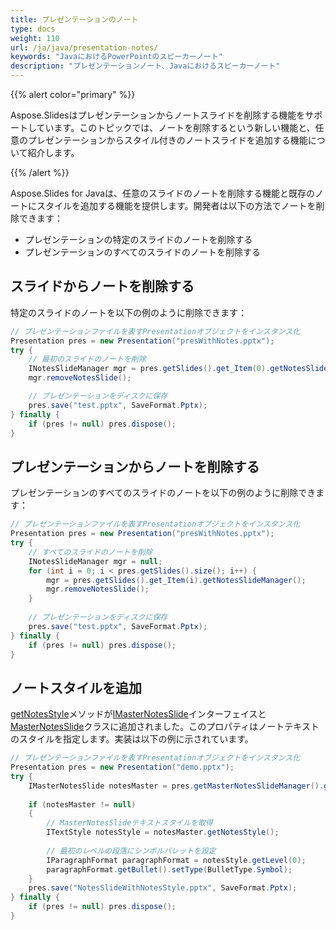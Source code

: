 ```yaml
---
title: プレゼンテーションのノート
type: docs
weight: 110
url: /ja/java/presentation-notes/
keywords: "JavaにおけるPowerPointのスピーカーノート"
description: "プレゼンテーションノート、Javaにおけるスピーカーノート"
---
```



{{% alert color="primary" %}} 

Aspose.Slidesはプレゼンテーションからノートスライドを削除する機能をサポートしています。このトピックでは、ノートを削除するという新しい機能と、任意のプレゼンテーションからスタイル付きのノートスライドを追加する機能について紹介します。

{{% /alert %}} 

Aspose.Slides for Javaは、任意のスライドのノートを削除する機能と既存のノートにスタイルを追加する機能を提供します。開発者は以下の方法でノートを削除できます：

* プレゼンテーションの特定のスライドのノートを削除する
* プレゼンテーションのすべてのスライドのノートを削除する


## **スライドからノートを削除する**
特定のスライドのノートを以下の例のように削除できます：

```java
// プレゼンテーションファイルを表すPresentationオブジェクトをインスタンス化
Presentation pres = new Presentation("presWithNotes.pptx");
try {
    // 最初のスライドのノートを削除
    INotesSlideManager mgr = pres.getSlides().get_Item(0).getNotesSlideManager();
    mgr.removeNotesSlide();

    // プレゼンテーションをディスクに保存
    pres.save("test.pptx", SaveFormat.Pptx);
} finally {
    if (pres != null) pres.dispose();
}
```

## **プレゼンテーションからノートを削除する**
プレゼンテーションのすべてのスライドのノートを以下の例のように削除できます：

```java
// プレゼンテーションファイルを表すPresentationオブジェクトをインスタンス化
Presentation pres = new Presentation("presWithNotes.pptx");
try {
    // すべてのスライドのノートを削除
    INotesSlideManager mgr = null;
    for (int i = 0; i < pres.getSlides().size(); i++) {
        mgr = pres.getSlides().get_Item(i).getNotesSlideManager();
        mgr.removeNotesSlide();
    }
    
    // プレゼンテーションをディスクに保存
    pres.save("test.pptx", SaveFormat.Pptx);
} finally {
    if (pres != null) pres.dispose();
}
```

## **ノートスタイルを追加**
[getNotesStyle](https://reference.aspose.com/slides/java/com.aspose.slides/IMasterNotesSlide#getNotesStyle--)メソッドが[IMasterNotesSlide](https://reference.aspose.com/slides/java/com.aspose.slides/IMasterNotesSlide)インターフェイスと[MasterNotesSlide](https://reference.aspose.com/slides/java/com.aspose.slides/MasterNotesSlide)クラスに追加されました。このプロパティはノートテキストのスタイルを指定します。実装は以下の例に示されています。

```java
// プレゼンテーションファイルを表すPresentationオブジェクトをインスタンス化
Presentation pres = new Presentation("demo.pptx");
try {
    IMasterNotesSlide notesMaster = pres.getMasterNotesSlideManager().getMasterNotesSlide();
    
    if (notesMaster != null)
    {
        // MasterNotesSlideテキストスタイルを取得
        ITextStyle notesStyle = notesMaster.getNotesStyle();
    
        // 最初のレベルの段落にシンボルバレットを設定
        IParagraphFormat paragraphFormat = notesStyle.getLevel(0);
        paragraphFormat.getBullet().setType(BulletType.Symbol);
    }
    pres.save("NotesSlideWithNotesStyle.pptx", SaveFormat.Pptx);
} finally {
    if (pres != null) pres.dispose();
}
```